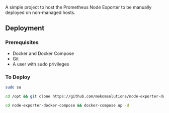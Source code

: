 A simple project to host the Prometheus Node Exporter to be manually deployed on non-managed hosts.

## Deployment

### Prerequisites
* Docker and Docker Compose
* Git
* A user with sudo privileges

### To Deploy

```bash
sudo su
```
```bash
cd /opt && git clone https://github.com/mekomsolutions/node-exporter-docker-compose
```
```bash
cd node-exporter-docker-compose && docker-compose up -d
```
